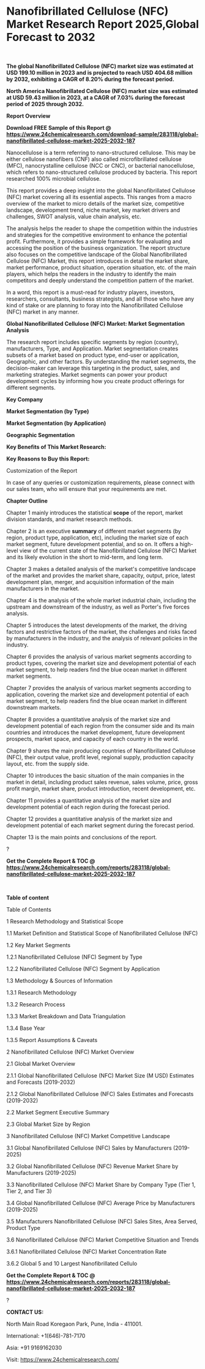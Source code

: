 <h1>Nanofibrillated Cellulose (NFC) Market Research Report 2025,Global Forecast to 2032</h1><br/><p><strong>The global Nanofibrillated Cellulose (NFC) market size was estimated at USD 199.10 million in 2023 and is projected to reach USD 404.68 million by 2032, exhibiting a <strong>CAGR</strong> of 8.20% during the forecast period.</strong></p>
 
 
 
 <p><strong>North America Nanofibrillated Cellulose (NFC) market size was estimated at USD 59.43 million in 2023, at a <strong>CAGR</strong> of 7.03% during the forecast period of 2025 through 2032.</strong></p>
 
 
 
 <p><strong>Report Overview</strong></p>
 
 
 
 <div><b>Download FREE Sample of this Report @ <a href="https://www.24chemicalresearch.com/download-sample/283118/global-nanofibrillated-cellulose-market-2025-2032-187">https://www.24chemicalresearch.com/download-sample/283118/global-nanofibrillated-cellulose-market-2025-2032-187</a></b></div>
 
 
 
 <p>Nanocellulose is a term referring to nano-structured cellulose. This may be either cellulose nanofibers (CNF) also called microfibrillated cellulose (MFC), nanocrystalline cellulose (NCC or CNC), or bacterial nanocellulose, which refers to nano-structured cellulose produced by bacteria. This report researched 100% microbial cellulose.</p>
 
 
 
 <p>This report provides a deep insight into the global Nanofibrillated Cellulose (NFC) market covering all its essential aspects. This ranges from a macro overview of the market to micro details of the market size, competitive landscape, development trend, niche market, key market drivers and challenges, SWOT analysis, value chain analysis, etc.</p>
 
 
 
 <p>The analysis helps the reader to shape the competition within the industries and strategies for the competitive environment to enhance the potential profit. Furthermore, it provides a simple framework for evaluating and accessing the position of the business organization. The report structure also focuses on the competitive landscape of the Global Nanofibrillated Cellulose (NFC) Market, this report introduces in detail the market share, market performance, product situation, operation situation, etc. of the main players, which helps the readers in the industry to identify the main competitors and deeply understand the competition pattern of the market.</p>
 
 
 
 <p>In a word, this report is a must-read for industry players, investors, researchers, consultants, business strategists, and all those who have any kind of stake or are planning to foray into the Nanofibrillated Cellulose (NFC) market in any manner.</p>
 
 
 
 <p><strong>Global Nanofibrillated Cellulose (NFC) Market: Market Segmentation Analysis</strong></p>
 
 
 
 <p>The research report includes specific segments by region (country), manufacturers, Type, and Application. Market segmentation creates subsets of a market based on product type, end-user or application, Geographic, and other factors. By understanding the market segments, the decision-maker can leverage this targeting in the product, sales, and marketing strategies. Market segments can power your product development cycles by informing how you create product offerings for different segments.</p>
 
 
 
 <p><strong>Key Company</strong></p>
 
 
 
 <p><strong>Market Segmentation (by Type)</strong></p>
 
 
 
 <p><strong>Market Segmentation (<strong>by Application</strong>)</strong></p>
 
 
 
 <p><strong>Geographic Segmentation</strong></p>
 
 
 
 <p><strong>Key Benefits of This Market Research:</strong></p>
 
 
 
 <p><strong>Key <strong>Reasons to Buy</strong> this Report:</strong></p>
 
 
 
 <p>Customization of the Report</p>
 
 
 
 <p>In case of any queries or customization requirements, please connect with our sales team, who will ensure that your requirements are met.</p>
 
 
 
 <p><strong>Chapter Outline</strong></p>
 
 
 
 <p>Chapter 1 mainly introduces the statistical <strong>scope</strong> of the report, market division standards, and market research methods.</p>
 
 
 
 <p>Chapter 2 is an executive <strong>summary</strong> of different market segments (by region, product type, application, etc), including the market size of each market segment, future development potential, and so on. It offers a high-level view of the current state of the Nanofibrillated Cellulose (NFC) Market and its likely evolution in the short to mid-term, and long term.</p>
 
 
 
 <p>Chapter 3 makes a detailed analysis of the market&#39;s competitive landscape of the market and provides the market share, capacity, output, price, latest development plan, merger, and acquisition information of the main manufacturers in the market.</p>
 
 
 
 <p>Chapter 4 is the analysis of the whole market industrial chain, including the upstream and downstream of the industry, as well as Porter&#39;s five forces analysis.</p>
 
 
 
 <p>Chapter 5 introduces the latest developments of the market, the driving factors and restrictive factors of the market, the challenges and risks faced by manufacturers in the industry, and the analysis of relevant policies in the industry.</p>
 
 
 
 <p>Chapter 6 provides the analysis of various market segments according to product types, covering the market size and development potential of each market segment, to help readers find the blue ocean market in different market segments.</p>
 
 
 
 <p>Chapter 7 provides the analysis of various market segments according to application, covering the market size and development potential of each market segment, to help readers find the blue ocean market in different downstream markets.</p>
 
 
 
 <p>Chapter 8 provides a quantitative analysis of the market size and development potential of each region from the consumer side and its main countries and introduces the market development, future development prospects, market space, and capacity of each country in the world.</p>
 
 
 
 <p>Chapter 9 shares the main producing countries of Nanofibrillated Cellulose (NFC), their output value, profit level, regional supply, production capacity layout, etc. from the supply side.</p>
 
 
 
 <p>Chapter 10 introduces the basic situation of the main companies in the market in detail, including product sales revenue, sales volume, price, gross profit margin, market share, product introduction, recent development, etc.</p>
 
 
 
 <p>Chapter 11 provides a quantitative analysis of the market size and development potential of each region during the forecast period.</p>
 
 
 
 <p>Chapter 12 provides a quantitative analysis of the market size and development potential of each market segment during the forecast period.</p>
 
 
 
 <p>Chapter 13 is the main points and conclusions of the report.</p>
 
 
 
 <p>? </p>
 
 
 
 <div><b>Get the Complete Report & TOC @ <a href="https://www.24chemicalresearch.com/reports/283118/global-nanofibrillated-cellulose-market-2025-2032-187">https://www.24chemicalresearch.com/reports/283118/global-nanofibrillated-cellulose-market-2025-2032-187</a></b></div>
 
 
 
 <p><br />
 
 <b>Table of content</b></p>
 
 
 
 <p>Table of Contents<br />
 
 1 Research Methodology and Statistical Scope<br />
 
 1.1 Market Definition and Statistical Scope of Nanofibrillated Cellulose (NFC)<br />
 
 1.2 Key Market Segments<br />
 
 1.2.1 Nanofibrillated Cellulose (NFC) Segment by Type<br />
 
 1.2.2 Nanofibrillated Cellulose (NFC) Segment by Application<br />
 
 1.3 Methodology & Sources of Information<br />
 
 1.3.1 Research Methodology<br />
 
 1.3.2 Research Process<br />
 
 1.3.3 Market Breakdown and Data Triangulation<br />
 
 1.3.4 Base Year<br />
 
 1.3.5 Report Assumptions & Caveats<br />
 
 2 Nanofibrillated Cellulose (NFC) Market Overview<br />
 
 2.1 Global Market Overview<br />
 
 2.1.1 Global Nanofibrillated Cellulose (NFC) Market Size (M USD) Estimates and Forecasts (2019-2032)<br />
 
 2.1.2 Global Nanofibrillated Cellulose (NFC) Sales Estimates and Forecasts (2019-2032)<br />
 
 2.2 Market Segment Executive Summary<br />
 
 2.3 Global Market Size by Region<br />
 
 3 Nanofibrillated Cellulose (NFC) Market Competitive Landscape<br />
 
 3.1 Global Nanofibrillated Cellulose (NFC) Sales by Manufacturers (2019-2025)<br />
 
 3.2 Global Nanofibrillated Cellulose (NFC) Revenue Market Share by Manufacturers (2019-2025)<br />
 
 3.3 Nanofibrillated Cellulose (NFC) Market Share by Company Type (Tier 1, Tier 2, and Tier 3)<br />
 
 3.4 Global Nanofibrillated Cellulose (NFC) Average Price by Manufacturers (2019-2025)<br />
 
 3.5 Manufacturers Nanofibrillated Cellulose (NFC) Sales Sites, Area Served, Product Type<br />
 
 3.6 Nanofibrillated Cellulose (NFC) Market Competitive Situation and Trends<br />
 
 3.6.1 Nanofibrillated Cellulose (NFC) Market Concentration Rate<br />
 
 3.6.2 Global 5 and 10 Largest Nanofibrillated Cellulo</p>
 
 
 
 <div><b>Get the Complete Report & TOC @ <a href="https://www.24chemicalresearch.com/reports/283118/global-nanofibrillated-cellulose-market-2025-2032-187">https://www.24chemicalresearch.com/reports/283118/global-nanofibrillated-cellulose-market-2025-2032-187</a></b></div>
 
 
 
 <p>? </p>
 
 
 
 <p><b>CONTACT US:</b><br />
 
 North Main Road Koregaon Park, Pune, India - 411001.<br />
 
 International: +1(646)-781-7170<br />
 
 Asia: +91 9169162030<br />
 
 Visit: <a href="https://www.24chemicalresearch.com/">https://www.24chemicalresearch.com/</a></p>